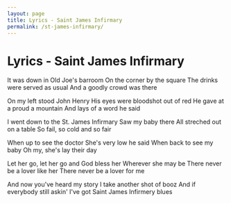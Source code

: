 ```yaml
---
layout: page
title: Lyrics - Saint James Infirmary
permalink: /st-james-infirmary/
---
```


# Lyrics - Saint James Infirmary

It was down in Old Joe's barroom
On the corner by the square
The drinks were served as usual
And a goodly crowd was there

On my left stood John Henry
His eyes were bloodshot out of red
He gave at a proud a mountain
And lays of a word he said

I went down to the St. James Infirmary
Saw my baby there
All streched out on a table
So fail, so cold and so fair

When up to see the doctor
She's very low he said
When back to see my baby
Oh my, she's lay their day

Let her go, let her go and God bless her
Wherever she may be
There never be a lover like her
There never be a lover for me

And now you've heard my story
I take another shot of booz
And if everybody still askin'
I've got Saint James Infirmery blues
